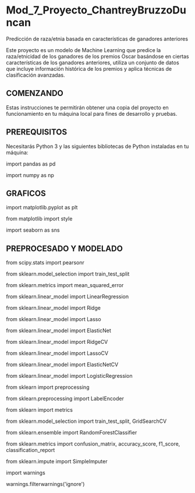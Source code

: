 # Mod_7_Proyecto_ChantreyBruzzoDuncan
Predicción de raza/etnia basada en características de ganadores anteriores

Este proyecto es un modelo de Machine Learning que predice la raza/etnicidad de los ganadores de los premios Oscar basándose en ciertas características 
de los ganadores anteriores, utiliza un conjunto de datos que incluye información histórica de los premios y aplica técnicas de clasificación avanzadas.

## COMENZANDO

Estas instrucciones te permitirán obtener una copia del proyecto en funcionamiento en tu máquina local para fines de desarrollo y pruebas.

## PREREQUISITOS

Necesitarás Python 3 y las siguientes bibliotecas de Python instaladas en tu máquina:

import pandas as pd

import numpy as np

## GRAFICOS

import matplotlib.pyplot as plt

from matplotlib import style

import seaborn as sns

## PREPROCESADO Y MODELADO

from scipy.stats import pearsonr

from sklearn.model_selection import train_test_split

from sklearn.metrics import mean_squared_error

from sklearn.linear_model import LinearRegression

from sklearn.linear_model import Ridge

from sklearn.linear_model import Lasso

from sklearn.linear_model import ElasticNet

from sklearn.linear_model import RidgeCV

from sklearn.linear_model import LassoCV

from sklearn.linear_model import ElasticNetCV

from sklearn.linear_model import LogisticRegression

from sklearn import preprocessing

from sklearn.preprocessing import LabelEncoder

from sklearn import metrics

from sklearn.model_selection import train_test_split, GridSearchCV

from sklearn.ensemble import RandomForestClassifier

from sklearn.metrics import confusion_matrix, accuracy_score, f1_score, classification_report

from sklearn.impute import SimpleImputer

import warnings

warnings.filterwarnings('ignore')


